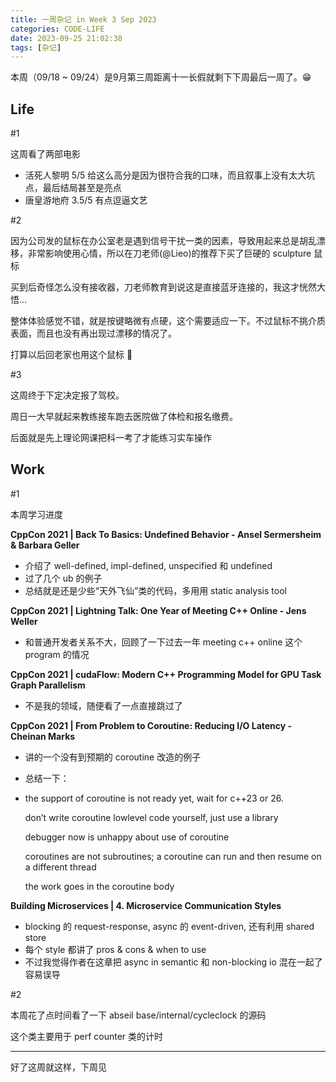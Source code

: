 ```yaml
---
title: 一周杂记 in Week 3 Sep 2023
categories: CODE-LIFE
date: 2023-09-25 21:02:38
tags: [杂记]
---
```

本周（09/18 ~ 09/24）是9月第三周距离十一长假就剩下下周最后一周了。😁

## Life

\#1

这周看了两部电影

- 活死人黎明 5/5 给这么高分是因为很符合我的口味，而且叙事上没有太大坑点，最后结局甚至是亮点
- 唐皇游地府 3.5/5 有点逗逼文艺

\#2

因为公司发的鼠标在办公室老是遇到信号干扰一类的因素，导致用起来总是胡乱漂移，非常影响使用心情，所以在刀老师(@Lieo)的推荐下买了巨硬的 sculpture 鼠标

买到后奇怪怎么没有接收器，刀老师教育到说这是直接蓝牙连接的，我这才恍然大悟...

整体体验感觉不错，就是按键略微有点硬，这个需要适应一下。不过鼠标不挑介质表面，而且也没有再出现过漂移的情况了。

打算以后回老家也用这个鼠标 🤣

\#3

这周终于下定决定报了驾校。

周日一大早就起来教练接车跑去医院做了体检和报名缴费。

后面就是先上理论网课把科一考了才能练习实车操作

## Work

\#1

本周学习进度

**CppCon 2021 | Back To Basics: Undefined Behavior - Ansel Sermersheim & Barbara Geller**

- 介绍了 well-defined, impl-defined, unspecified 和 undefined
- 过了几个 ub 的例子
- 总结就是还是少些“天外飞仙”类的代码，多用用 static analysis tool

**CppCon 2021 | Lightning Talk: One Year of Meeting C++ Online - Jens Weller**

- 和普通开发者关系不大，回顾了一下过去一年 meeting c++ online 这个 program 的情况

**CppCon 2021 | cudaFlow: Modern C++ Programming Model for GPU Task Graph Parallelism**

- 不是我的领域，随便看了一点直接跳过了

**CppCon 2021 | From Problem to Coroutine: Reducing I/O Latency - Cheinan Marks**

- 讲的一个没有到预期的 coroutine 改造的例子
- 总结一下：
- the support of coroutine is not ready yet, wait for c++23 or 26.

    don’t write coroutine lowlevel code yourself, just use a library

    debugger now is unhappy about use of coroutine

    coroutines are not subroutines; a coroutine can run and then resume on a different thread

    the work goes in the coroutine body


**Building Microservices | 4. Microservice Communication Styles**

- blocking 的 request-response, async 的 event-driven, 还有利用 shared store
- 每个 style 都讲了 pros & cons & when to use
- 不过我觉得作者在这章把 async in semantic 和 non-blocking io 混在一起了容易误导

\#2

本周花了点时间看了一下 abseil base/internal/cycleclock 的源码

这个类主要用于 perf counter 类的计时

---

好了这周就这样，下周见
